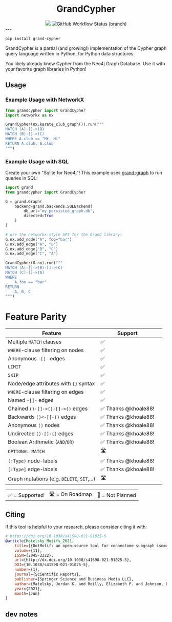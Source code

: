 <h1 align=center>GrandCypher</h1>
<div align=center><img src="https://img.shields.io/pypi/v/grand-cypher?style=for-the-badge" /> <img alt="GitHub Workflow Status (branch)" src="https://img.shields.io/github/actions/workflow/status/aplbrain/grand-cypher/python-package.yml?branch=master&style=for-the-badge"></div>
---

```shell
pip install grand-cypher
```

GrandCypher is a partial (and growing!) implementation of the Cypher graph query language written in Python, for Python data structures.

You likely already know Cypher from the Neo4j Graph Database. Use it with your favorite graph libraries in Python!

## Usage

### Example Usage with NetworkX

```python
from grandcypher import GrandCypher
import networkx as nx

GrandCypher(nx.karate_club_graph()).run("""
MATCH (A)-[]->(B)
MATCH (B)-[]->(C)
WHERE A.club == "Mr. Hi"
RETURN A.club, B.club
""")
```

### Example Usage with SQL

Create your own "Sqlite for Neo4j"! This example uses [grand-graph](https://github.com/aplbrain/grand) to run queries in SQL:

```python
import grand
from grandcypher import GrandCypher

G = grand.Graph(
    backend=grand.backends.SQLBackend(
        db_url="my_persisted_graph.db",
        directed=True
    )
)

# use the networkx-style API for the Grand library:
G.nx.add_node("A", foo="bar")
G.nx.add_edge("A", "B")
G.nx.add_edge("B", "C")
G.nx.add_edge("C", "A")

GrandCypher(G.nx).run("""
MATCH (A)-[]->(B)-[]->(C)
MATCH (C)-[]->(A)
WHERE
    A.foo == "bar"
RETURN
    A, B, C
""")
```

# Feature Parity

| Feature                                    | Support              |     |
| ------------------------------------------ | -------------------- | --- |
| Multiple `MATCH` clauses                   | ✅                   |     |
| `WHERE`-clause filtering on nodes          | ✅                   |     |
| Anonymous `-[]-` edges                     | ✅                   |     |
| `LIMIT`                                    | ✅                   |     |
| `SKIP`                                     | ✅                   |     |
| Node/edge attributes with `{}` syntax      | ✅                   |     |
| `WHERE`-clause filtering on edges          | ✅                   |     |
| Named `-[]-` edges                         | ✅                   |     |
| Chained `()-[]->()-[]->()` edges           | ✅ Thanks @khoale88! |     |
| Backwards `()<-[]-()` edges                | ✅ Thanks @khoale88! |     |
| Anonymous `()` nodes                       | ✅ Thanks @khoale88! |     |
| Undirected `()-[]-()` edges                | ✅ Thanks @khoale88! |     |
| Boolean Arithmetic (`AND`/`OR`)            | ✅ Thanks @khoale88! |     |
| `OPTIONAL MATCH`                           | 🛣                   |     |
| `(:Type)` node-labels                      | ✅ Thanks @khoale88! |     |
| `[:Type]` edge-labels                      | ✅ Thanks @khoale88! |     |
| Graph mutations (e.g. `DELETE`, `SET`,...) | 🛣                   |     |

|                |                |                  |
| -------------- | -------------- | ---------------- |
| ✅ = Supported | 🛣 = On Roadmap | 🔴 = Not Planned |

## Citing

If this tool is helpful to your research, please consider citing it with:

```bibtex
# https://doi.org/10.1038/s41598-021-91025-5
@article{Matelsky_Motifs_2021,
    title={{DotMotif: an open-source tool for connectome subgraph isomorphism search and graph queries}},
    volume={11},
    ISSN={2045-2322},
    url={http://dx.doi.org/10.1038/s41598-021-91025-5},
    DOI={10.1038/s41598-021-91025-5},
    number={1},
    journal={Scientific Reports},
    publisher={Springer Science and Business Media LLC},
    author={Matelsky, Jordan K. and Reilly, Elizabeth P. and Johnson, Erik C. and Stiso, Jennifer and Bassett, Danielle S. and Wester, Brock A. and Gray-Roncal, William},
    year={2021},
    month={Jun}
}
```

## dev notes
